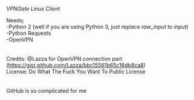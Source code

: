 *VPNGate Linux Client*

Needs;<br>
-Python 2 (well if you are using Python 3, just replace _raw\_input_ to _input_)<br>
-Python Requests<br>
-OpenVPN<br>
<br>
<br>
Credits: @Lazza for OpenVPN connection part (https://gist.github.com/Lazza/bbc15561b65c16db8ca8)<br>
License: Do What The Fuck You Want To Public License<br>
<br>
<br>
GitHub is so complicated for me